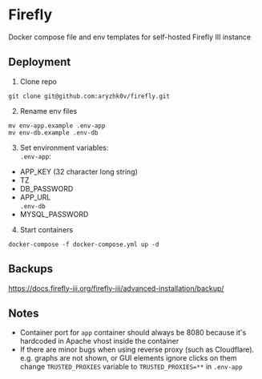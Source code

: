 # Firefly
Docker compose file and env templates for self-hosted Firefly III instance
## Deployment
1. Clone repo
```
git clone git@github.com:aryzhk0v/firefly.git
```
2. Rename env files
```
mv env-app.example .env-app
mv env-db.example .env-db
```
3. Set environment variables:  
`.env-app`:
- APP_KEY (32 character long string)
- TZ
- DB_PASSWORD
- APP_URL  
`.env-db`
- MYSQL_PASSWORD
4. Start containers
```
docker-compose -f docker-compose.yml up -d
```
## Backups
https://docs.firefly-iii.org/firefly-iii/advanced-installation/backup/

## Notes

- Container port for `app` container should always be 8080 because it's hardcoded in Apache vhost inside the container
- If there are minor bugs when using reverse proxy (such as Cloudflare). e.g. graphs are not shown, or GUI elements ignore clicks on them change `TRUSTED_PROXIES` variable to `TRUSTED_PROXIES=**` in `.env-app`
